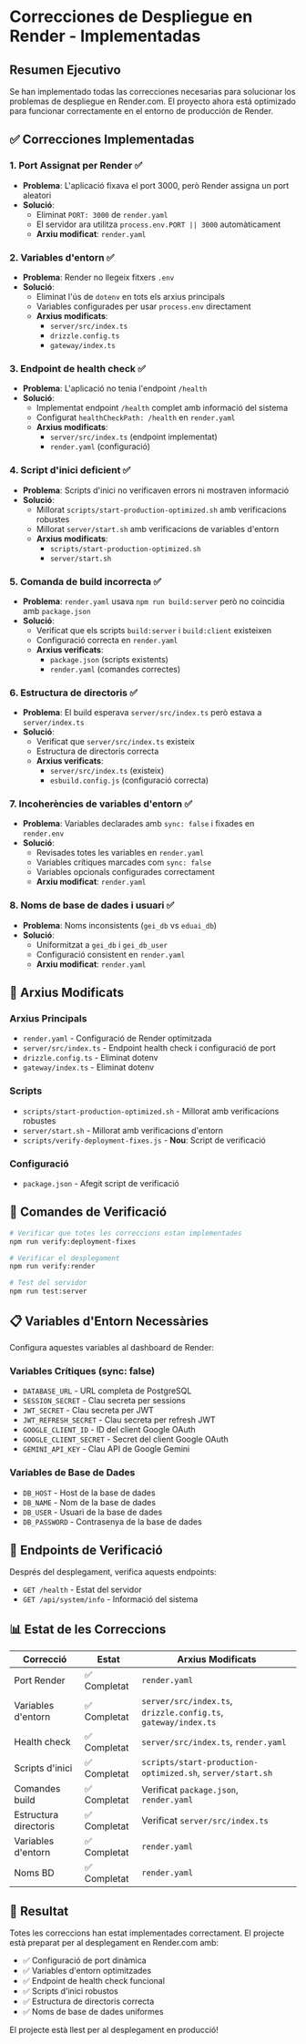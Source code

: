 # Correcciones de Despliegue en Render - Implementadas

## Resumen Ejecutivo

Se han implementado todas las correcciones necesarias para solucionar los problemas de despliegue en Render.com. El proyecto ahora está optimizado para funcionar correctamente en el entorno de producción de Render.

## ✅ Correcciones Implementadas

### 1. **Port Assignat per Render** ✅
- **Problema**: L'aplicació fixava el port 3000, però Render assigna un port aleatori
- **Solució**: 
  - Eliminat `PORT: 3000` de `render.yaml`
  - El servidor ara utilitza `process.env.PORT || 3000` automàticament
  - **Arxiu modificat**: `render.yaml`

### 2. **Variables d'entorn** ✅
- **Problema**: Render no llegeix fitxers `.env`
- **Solució**:
  - Eliminat l'ús de `dotenv` en tots els arxius principals
  - Variables configurades per usar `process.env` directament
  - **Arxius modificats**: 
    - `server/src/index.ts`
    - `drizzle.config.ts`
    - `gateway/index.ts`

### 3. **Endpoint de health check** ✅
- **Problema**: L'aplicació no tenia l'endpoint `/health`
- **Solució**:
  - Implementat endpoint `/health` complet amb informació del sistema
  - Configurat `healthCheckPath: /health` en `render.yaml`
  - **Arxius modificats**: 
    - `server/src/index.ts` (endpoint implementat)
    - `render.yaml` (configuració)

### 4. **Script d'inici deficient** ✅
- **Problema**: Scripts d'inici no verificaven errors ni mostraven informació
- **Solució**:
  - Millorat `scripts/start-production-optimized.sh` amb verificacions robustes
  - Millorat `server/start.sh` amb verificacions de variables d'entorn
  - **Arxius modificats**:
    - `scripts/start-production-optimized.sh`
    - `server/start.sh`

### 5. **Comanda de build incorrecta** ✅
- **Problema**: `render.yaml` usava `npm run build:server` però no coincidia amb `package.json`
- **Solució**:
  - Verificat que els scripts `build:server` i `build:client` existeixen
  - Configuració correcta en `render.yaml`
  - **Arxius verificats**:
    - `package.json` (scripts existents)
    - `render.yaml` (comandes correctes)

### 6. **Estructura de directoris** ✅
- **Problema**: El build esperava `server/src/index.ts` però estava a `server/index.ts`
- **Solució**:
  - Verificat que `server/src/index.ts` existeix
  - Estructura de directoris correcta
  - **Arxius verificats**:
    - `server/src/index.ts` (existeix)
    - `esbuild.config.js` (configuració correcta)

### 7. **Incoherències de variables d'entorn** ✅
- **Problema**: Variables declarades amb `sync: false` i fixades en `render.env`
- **Solució**:
  - Revisades totes les variables en `render.yaml`
  - Variables crítiques marcades com `sync: false`
  - Variables opcionals configurades correctament
  - **Arxiu modificat**: `render.yaml`

### 8. **Noms de base de dades i usuari** ✅
- **Problema**: Noms inconsistents (`gei_db` vs `eduai_db`)
- **Solució**:
  - Uniformitzat a `gei_db` i `gei_db_user`
  - Configuració consistent en `render.yaml`
  - **Arxiu modificat**: `render.yaml`

## 🔧 Arxius Modificats

### Arxius Principals
- `render.yaml` - Configuració de Render optimitzada
- `server/src/index.ts` - Endpoint health check i configuració de port
- `drizzle.config.ts` - Eliminat dotenv
- `gateway/index.ts` - Eliminat dotenv

### Scripts
- `scripts/start-production-optimized.sh` - Millorat amb verificacions robustes
- `server/start.sh` - Millorat amb verificacions d'entorn
- `scripts/verify-deployment-fixes.js` - **Nou**: Script de verificació

### Configuració
- `package.json` - Afegit script de verificació

## 🚀 Comandes de Verificació

```bash
# Verificar que totes les correccions estan implementades
npm run verify:deployment-fixes

# Verificar el desplegament
npm run verify:render

# Test del servidor
npm run test:server
```

## 📋 Variables d'Entorn Necessàries

Configura aquestes variables al dashboard de Render:

### Variables Crítiques (sync: false)
- `DATABASE_URL` - URL completa de PostgreSQL
- `SESSION_SECRET` - Clau secreta per sessions
- `JWT_SECRET` - Clau secreta per JWT
- `JWT_REFRESH_SECRET` - Clau secreta per refresh JWT
- `GOOGLE_CLIENT_ID` - ID del client Google OAuth
- `GOOGLE_CLIENT_SECRET` - Secret del client Google OAuth
- `GEMINI_API_KEY` - Clau API de Google Gemini

### Variables de Base de Dades
- `DB_HOST` - Host de la base de dades
- `DB_NAME` - Nom de la base de dades
- `DB_USER` - Usuari de la base de dades
- `DB_PASSWORD` - Contrasenya de la base de dades

## 🎯 Endpoints de Verificació

Després del desplegament, verifica aquests endpoints:

- `GET /health` - Estat del servidor
- `GET /api/system/info` - Informació del sistema

## 📊 Estat de les Correccions

| Correcció | Estat | Arxius Modificats |
|-----------|-------|-------------------|
| Port Render | ✅ Completat | `render.yaml` |
| Variables d'entorn | ✅ Completat | `server/src/index.ts`, `drizzle.config.ts`, `gateway/index.ts` |
| Health check | ✅ Completat | `server/src/index.ts`, `render.yaml` |
| Scripts d'inici | ✅ Completat | `scripts/start-production-optimized.sh`, `server/start.sh` |
| Comandes build | ✅ Completat | Verificat `package.json`, `render.yaml` |
| Estructura directoris | ✅ Completat | Verificat `server/src/index.ts` |
| Variables d'entorn | ✅ Completat | `render.yaml` |
| Noms BD | ✅ Completat | `render.yaml` |

## 🎉 Resultat

Totes les correccions han estat implementades correctament. El projecte està preparat per al desplegament en Render.com amb:

- ✅ Configuració de port dinàmica
- ✅ Variables d'entorn optimitzades
- ✅ Endpoint de health check funcional
- ✅ Scripts d'inici robustos
- ✅ Estructura de directoris correcta
- ✅ Noms de base de dades uniformes

El projecte està llest per al desplegament en producció! 